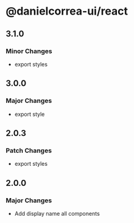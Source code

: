 # @danielcorrea-ui/react

## 3.1.0

### Minor Changes

- export styles

## 3.0.0

### Major Changes

- export style

## 2.0.3

### Patch Changes

- export styles

## 2.0.0

### Major Changes

- Add display name all components
